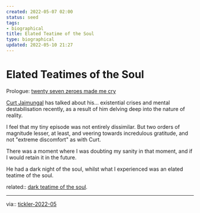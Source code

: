```yaml
---
created: 2022-05-07 02:00
status: seed
tags:
- biographical
title: Elated Teatime of the Soul
type: biographical
updated: 2022-05-10 21:27
---
```

   
# Elated Teatimes of the Soul   
   
Prologue: [twenty seven zeroes made me cry](../../www/biographical/twenty%20seven%20zeroes%20made%20me%20cry.md)   
   
[Curt Jaimungal](/not_created.md) has talked about his... existential crises and mental destabilisation recently, as a result of him delving deep into the nature of reality.   
   
I feel that my tiny episode was not entirely dissimilar. But two orders of magnitude lesser, at least, and veering towards incredulous gratitude, and not "extreme discomfort" as with Curt.   
   
There was a moment where I was doubting my sanity in that moment, and if I would retain it in the future.   
   
He had a dark night of the soul, whilst what I experienced was an elated teatime of the soul.   
   
related:: [dark teatime of the soul](../../www/dark%20teatime%20of%20the%20soul.md).   
   
   
   
   
---   
via:: [tickler-2022-05](/not_created.md)